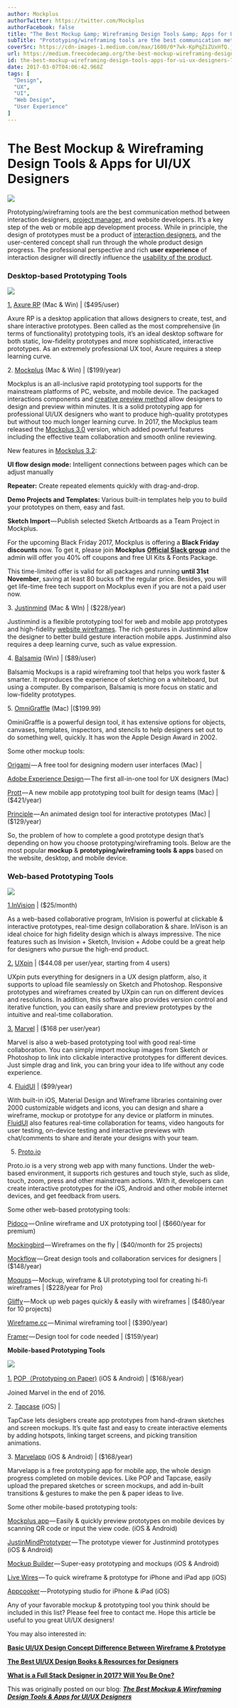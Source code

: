 ```yaml
---
author: Mockplus
authorTwitter: https://twitter.com/Mockplus
authorFacebook: false
title: "The Best Mockup &amp; Wireframing Design Tools &amp; Apps for UI/UX Designers"
subTitle: "Prototyping/wireframing tools are the best communication method between interaction designers, project manager, and website developers. I..."
coverSrc: https://cdn-images-1.medium.com/max/1600/0*7wk-KpPqZiZUxHfQ.jpg
url: https://medium.freecodecamp.org/the-best-mockup-wireframing-design-tools-apps-for-ui-ux-designers-752edf980486
id: the-best-mockup-wireframing-design-tools-apps-for-ui-ux-designers-752edf980486
date: 2017-03-07T04:06:42.968Z
tags: [
  "Design",
  "UX",
  "UI",
  "Web Design",
  "User Experience"
]
---
```

# The Best Mockup & Wireframing Design Tools & Apps for UI/UX Designers



![](https://cdn-images-1.medium.com/max/1600/0*7wk-KpPqZiZUxHfQ.jpg)



Prototyping/wireframing tools are the best communication method between interaction designers, [project manager](https://www.mockplus.com/blog/post/the-project-manager-vs-product-manager-what-are-the-differences-relations/?r=grace-d), and website developers. It’s a key step of the web or mobile app development process. While in principle, the design of prototypes must be a product of [interaction designers](https://www.mockplus.com/blog/post/stepbystep-guide-become-an-excellent-interaction-designer), and the user-centered concept shall run through the whole product design progress. The professional perspective and rich **user experience** of interaction designer will directly influence the [usability of the product](https://www.mockplus.com/blog/post/usability-design/?r=grace-y).

### Desktop-based Prototyping Tools



![](https://cdn-images-1.medium.com/max/1600/0*i2kCYoLVqnmdEHe0.jpg)



[1\.](http://www.mockplus.com/?utm_source=promote&utm_medium=click&utm_campaign=grace) [Axure RP](http://www.axure.com/) (Mac & Win) | ($495/user)

Axure RP is a desktop application that allows designers to create, test, and share interactive prototypes. Been called as the most comprehensive (in terms of functionality) prototyping tools, it’s an ideal desktop software for both static, low-fidelity prototypes and more sophisticated, interactive prototypes. As an extremely professional UX tool, Axure requires a steep learning curve.

2\. [Mockplus](http://www.mockplus.com/?utm_source=promote&utm_medium=click&utm_campaign=grace) (Mac & Win) | ($199/year)

Mockplus is an all-inclusive rapid prototyping tool supports for the mainstream platforms of PC, website, and mobile device. The packaged interactions components and [creative preview method](https://www.mockplus.com/features/?r=grace) allow designers to design and preview within minutes. It is a solid prototyping app for professional UI/UX designers who want to produce high-quality prototypes but without too much longer learning curve. In 2017, the Mockplus team released the [Mockplus 3.0](https://www.mockplus.com/download/?r=grace) version, which added powerful features including the effective team collaboration and smooth online reviewing.

New features in [Mockplus 3.2](https://www.mockplus.com/blog/post/mockplus3-2/?r=grace):

**UI flow design mode:** Intelligent connections between pages which can be adjust manually

**Repeater:** Create repeated elements quickly with drag-and-drop.

**Demo Projects and Templates:** Various built-in templates help you to build your prototypes on them, easy and fast.

**Sketch Import** — Publish selected Sketch Artboards as a Team Project in Mockplus.

For the upcoming Black Friday 2017, Mockplus is offering a **Black Friday discounts** now. To get it, please join **Mockplus** [**Official Slack group**](https://goo.gl/akQy9H) and the admin will offer you 40% off coupons and free UI Kits & Fonts Package.

This time-limited offer is valid for all packages and running **until 31st November**, saving at least 80 bucks off the regular price. Besides, you will get life-time free tech support on Mockplus even if you are not a paid user now.

3\. [Justinmind](http://www.justinmind.com/) (Mac & WIn) | ($228/year)

Justinmind is a flexible prototyping tool for web and mobile app prototypes and high-fidelity [website wireframes](https://en.wikipedia.org/wiki/Website_wireframe). The rich gestures in Justinmind allow the designer to better build gesture interaction mobile apps. Justinmind also requires a deep learning curve, such as value expression.

4\. [Balsamiq](https://balsamiq.com/) (Win) | ($89/user)

Balsamiq Mockups is a rapid wireframing tool that helps you work faster & smarter. It reproduces the experience of sketching on a whiteboard, but using a computer. By comparison, Balsamiq is more focus on static and low-fidelity prototypes.

5\. [OmniGraffle](https://www.omnigroup.com/omnigraffle) (Mac) |($199.99)

OminiGraffle is a powerful design tool, it has extensive options for objects, canvases, templates, inspectors, and stencils to help designers set out to do something well, quickly. It has won the Apple Design Award in 2002.

Some other mockup tools:

[Origami](https://facebook.github.io/origami/) — A free tool for designing modern user interfaces (Mac) |

[Adobe Experience Design](http://www.adobe.com/products/experience-design.html) — The first all-in-one tool for UX designers (Mac)

[Prott](https://prottapp.com/) — A new mobile app prototyping tool built for design teams (Mac) | ($421/year)

[Principle](http://principleformac.com/) — An animated design tool for interactive prototypes (Mac) | ($129/year)

So, the problem of how to complete a good prototype design that’s depending on how you choose prototyping/wireframing tools. Below are the most popular **mockup** & **prototyping/wireframing tools** **& apps** based on the website, desktop, and mobile device.

### Web-based Prototyping Tools



![](https://cdn-images-1.medium.com/max/1600/0*BouKy4mcLfKjTTx_.jpg)



[1.](http://www.mockplus.com/?utm_source=promote&utm_medium=click&utm_campaign=grace)[InVision](https://www.invisionapp.com/) | ($25/month)

As a web-based collaborative program, InVision is powerful at clickable & interactive prototypes, real-time design collaboration & share. InVison is an ideal choice for high fidelity design which is always impressive. The nice features such as Invision + Sketch, Invision + Adobe could be a great help for designers who pursue the high-end product.

[2\.](http://www.mockplus.com/?utm_source=promote&utm_medium=click&utm_campaign=grace) [UXpin](https://www.uxpin.com/) | ($44.08 per user/year, starting from 4 users)

UXpin puts everything for designers in a UX design platform, also, it supports to upload file seamlessly on Sketch and Photoshop. Responsive prototypes and wireframes created by UXpin can run on different devices and resolutions. In addition, this software also provides version control and iterative function, you can easily share and preview prototypes by the intuitive and real-time collaboration.

[3\.](http://www.mockplus.com/?utm_source=promote&utm_medium=click&utm_campaign=grace) [Marvel](https://marvelapp.com/) | ($168 per user/year)

Marvel is also a web-based prototyping tool with good real-time collaboration. You can simply import mockup images from Sketch or Photoshop to link into clickable interactive prototypes for different devices. Just simple drag and link, you can bring your idea to life without any code experience.

4\. [FluidUI](https://www.fluidui.com/) | ($99/year)

With built-in iOS, Material Design and Wireframe libraries containing over 2000 customizable widgets and icons, you can design and share a wireframe, mockup or prototype for any device or platform in minutes. [FluidUI](https://www.fluidui.com/) also features real-time collaboration for teams, video hangouts for user testing, on-device testing and interactive previews with chat/comments to share and iterate your designs with your team.

5. [](http://www.mockplus.com/?utm_source=promote&utm_medium=click&utm_campaign=grace) [Proto.io](https://proto.io/)

Proto.io is a very strong web app with many functions. Under the web-based environment, it supports rich gestures and touch style, such as slide, touch, zoom, press and other mainstream actions. With it, developers can create interactive prototypes for the iOS, Android and other mobile internet devices, and get feedback from users.

Some other web-based prototyping tools:

[Pidoco](https://pidoco.com/en) — Online wireframe and UX prototyping tool | ($660/year for premium)

[Mockingbird](https://gomockingbird.com/home) — Wireframes on the fly | ($40/month for 25 projects)

[Mockflow](https://www.mockflow.com/) — Great design tools and collaboration services for designers | ($148/year)

[Moqups](https://moqups.com/web/tagline-syi?utm_expid=100030427-14.HtoXlhzoRfa5wBd-8OtofA.2&utm_referrer=https%3A%2F%2Fwww.google.com%2F) — Mockup, wireframe & UI prototyping tool for creating hi-fi wireframes | ($228/year for Pro)

[Gliffy](http://www.gliffy.com/uses/wireframe-software/) — Mock up web pages quickly & easily with wireframes | ($480/year for 10 projects)

[Wireframe.cc](http://wireframe.cc/) — Minimal wireframing tool | ($390/year)

[Framer](http://framerjs.com/) — Design tool for code needed | ($159/year)

**Mobile-based Prototyping Tools**







![](https://cdn-images-1.medium.com/max/2000/0*T5hhedLcR6-4hvfi.jpg)







[1\.](http://www.mockplus.com/?utm_source=promote&utm_medium=click&utm_campaign=grace) [POP（Prototyping on Paper)](https://popapp.in/) (iOS & Android) | ($168/year)

Joined Marvel in the end of 2016.

2\. [Tapcase](http://tapcaseapp.com/) (iOS) |

TapCase lets desigbers create app prototypes from hand-drawn sketches and screen mockups. It’s quite fast and easy to create interactive elements by adding hotspots, linking target screens, and picking transition animations.

3\. [Marvelapp](https://marvelapp.com/) (iOS & Android) | ($168/year)

Marvelapp is a free prototyping app for mobile app, the whole design progress completed on mobile devices. Like POP and Tapcase, easily upload the prepared sketches or screen mockups, and add in-built transitions & gestures to make the pen & paper ideas to live.

Some other mobile-based prototyping tools:

[Mockplus app](http://www.mockplus.com/?utm_source=promote&utm_medium=click&utm_campaign=grace) — Easily & quickly preview prototypes on mobile devices by scanning QR code or input the view code. (iOS & Android)

[JustinMindPrototyper](http://www.justinmind.com/) — The prototype viewer for Justinmind prototypes (iOS & Android)

[Mockup Builder](http://mockupbuilder.com/) — Super-easy prototyping and mockups (iOS & Android)

[Live Wires](http://www.livewiresapp.com/) — To quick wireframe & prototype for iPhone and iPad app (iOS)

[Appcooker](http://www.appcooker.com/) — Prototyping studio for iPhone & iPad (iOS)

Any of your favorable mockup & prototyping tool you think should be included in this list? Please feel free to contact me. Hope this article be useful to you great UI/UX designers!

You may also interested in:

[**Basic UI/UX Design Concept Difference Between Wireframe & Prototype**](https://goo.gl/BCSuPI)

[**The Best UI/UX Design Books & Resources for Designers**](https://www.mockplus.com/blog/post/the-best-uiux-design-books-resources-for-designers)

[**What is a Full Stack Designer in 2017? Will You Be One?**](https://www.mockplus.com/blog/post/full-stack-designer/?r=grace)

This was originally posted on our blog: [**_The Best Mockup & Wireframing Design Tools & Apps for UI/UX Designers_**](https://www.mockplus.com/blog/post/the-best-mockup-wireframing-design-tools-apps-for-uiux-designers/?utm_source=promote&utm_medium=click&utm_campaign=grace)









